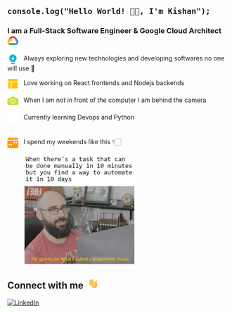 ## `console.log("Hello World! 👋🏻, I'm Kishan");`

### I am a Full-Stack Software Engineer & Google Cloud Architect &nbsp;<img src="./assets/gcp-logo.svg" width="25px" align="center" />

<img src="./assets/idea.png" width="25px" align="center" /> &nbsp; Always exploring new technologies and developing softwares no one will use 🥲

<img src="./assets/layout.png" width="25px" align="center" /> &nbsp; Love working on React frontends and Nodejs backends

<img src="./assets/camera.png" width="25px" align="center" /> &nbsp; When I am not in front of the computer I am behind the camera

<picture>
  <source
    srcset="./assets/shell-light.png"
    media="(prefers-color-scheme: dark)"
  />
  <source
    srcset="./assets/shell-dark.png"
    media="(prefers-color-scheme: light), (prefers-color-scheme: no-preference)"
  />
  <img src="./assets/shell-light.png" width="25px" align="center" /> &nbsp; Currently learning Devops and Python
</picture> <br /><br />

<img src="./assets/calendar.png" width="25px" align="center" /> &nbsp; I spend my weekends like this 👇🏻

&nbsp;&nbsp;&nbsp;&nbsp;&nbsp;&nbsp;&nbsp;&nbsp;&nbsp; <img src="./assets/meme.jpg" width="250px" />

## Connect with me &nbsp;<img src="./assets/hello.webp" width="25px">

<a href="https://www.linkedin.com/in/kishan02patel/">
  <img alt="LinkedIn" src="https://img.shields.io/badge/linkedin%20-%230077B5.svg?&style=flat&logo=linkedin&logoColor=white"/>
</a>
